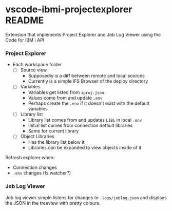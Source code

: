 # vscode-ibmi-projectexplorer README

Extension that implements Project Explorer and Job Log Viewer using the Code for IBM i API

### Project Explorer

* Each workspace folder
  * [ ] Source view
    * Supposedly is a diff between remote and local sources
    * Currently is a simple IFS Browser of the deploy directory
  * [ ] Variables
    * Variables get listed from `iproj.json`
    * Values come from and update `.env`
    * Perhaps create the `.env` if it doesn't exist with the default variables
  * [ ] Library list
    * Library list comes from and updates `LIBL` in local `.env`
    * Initial list comes from connection default libraries 
    * Same for current library
  * [ ] Object Libraries
    * Has the library list below it
    * Libraries can be expanded to view objects inside of it

Refresh explorer when:

* Connection changes
* `.env` changes (fs watcher?)

### Job Log Viewer

Job log viewer simple listens for changes to `.logs/joblog.json` and displays the JSON in the treeview with pretty colours.